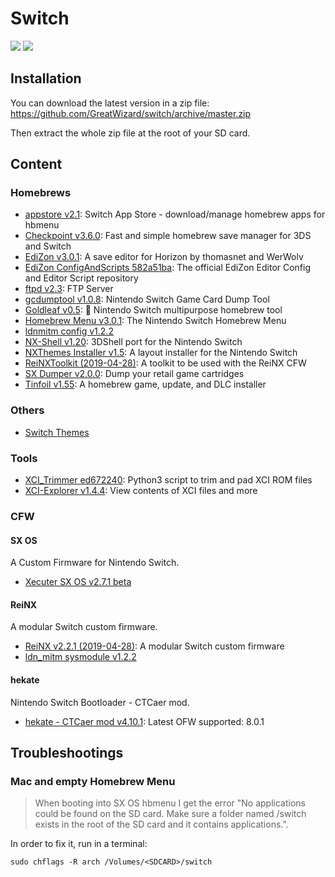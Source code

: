 # Switch

![](https://img.shields.io/badge/switch-sx--os-red.svg)
![](https://img.shields.io/badge/switch-sdfiles-orange.svg)

## Installation

You can download the latest version in a zip file: https://github.com/GreatWizard/switch/archive/master.zip

Then extract the whole zip file at the root of your SD card.

## Content

### Homebrews

- [appstore v2.1](https://github.com/vgmoose/appstorenx): Switch App Store - download/manage homebrew apps for hbmenu
- [Checkpoint v3.6.0](https://github.com/BernardoGiordano/Checkpoint/): Fast and simple homebrew save manager for 3DS and Switch
- [EdiZon v3.0.1](https://github.com/thomasnet-mc/EdiZon): A save editor for Horizon by thomasnet and WerWolv
- [EdiZon ConfigAndScripts 582a51ba](https://github.com/WerWolv98/EdiZon_ConfigsAndScripts): The official EdiZon Editor Config and Editor Script repository
- [ftpd v2.3](https://github.com/mtheall/ftpd): FTP Server
- [gcdumptool v1.0.8](https://github.com/DarkMatterCore/gcdumptool): Nintendo Switch Game Card Dump Tool
- [Goldleaf v0.5](https://github.com/XorTroll/Goldleaf): 🍂 Nintendo Switch multipurpose homebrew tool
- [Homebrew Menu v3.0.1](https://github.com/switchbrew/nx-hbmenu): The Nintendo Switch Homebrew Menu
- [ldnmitm config v1.2.2](https://github.com/spacemeowx2/ldn_mitm)
- [NX-Shell v1.20](https://github.com/joel16/NX-Shell): 3DShell port for the Nintendo Switch
- [NXThemes Installer v1.5](https://github.com/exelix11/SwitchThemeInjector): A layout installer for the Nintendo Switch
- [ReiNXToolkit (2019-04-28)](https://github.com/Reisyukaku/ReiNXToolkit): A toolkit to be used with the ReiNX CFW
- [SX Dumper v2.0.0](https://sx.xecuter.com/): Dump your retail game cartridges
- [Tinfoil v1.55](https://github.com/digableinc/tinfoil): A homebrew game, update, and DLC installer

### Others

- [Switch Themes](https://suchmememanyskill.github.io/Themes/Switch_Themes/)

### Tools

- [XCI_Trimmer ed672240](https://github.com/AnalogMan151/XCI_Trimmer): Python3 script to trim and pad XCI ROM files
- [XCI-Explorer v1.4.4](https://github.com/StudentBlake/XCI-Explorer): View contents of XCI files and more

### CFW

#### SX OS

A Custom Firmware for Nintendo Switch.

- [Xecuter SX OS v2.7.1 beta](https://sx.xecuter.com/)

#### ReiNX

A modular Switch custom firmware.

- [ReiNX v2.2.1 (2019-04-28)](https://reinx.guide/builds): A modular Switch custom firmware
- [ldn_mitm sysmodule v1.2.2](https://github.com/spacemeowx2/ldn_mitm)

#### hekate

Nintendo Switch Bootloader - CTCaer mod.

- [hekate - CTCaer mod v4.10.1](https://github.com/CTCaer/hekate/releases/tag/v4.9.1_): Latest OFW supported: 8.0.1

## Troubleshootings

### Mac and empty Homebrew Menu

> When booting into SX OS hbmenu I get the error "No applications could be found on the SD card. Make sure a folder named /switch exists in the root of the SD card and it contains applications.".

In order to fix it, run in a terminal:

```
sudo chflags -R arch /Volumes/<SDCARD>/switch
```
